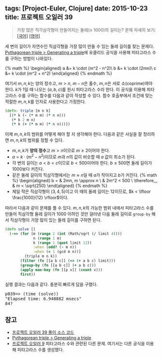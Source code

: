 tags: [Project-Euler, Clojure]
date: 2015-10-23
title: 프로젝트 오일러 39
---
> 가장 많은 직각삼각형이 만들어지는 둘레(≤ 1000)의 길이는?
> 문제 자세히 보기: [[국어]](http://euler.synap.co.kr/prob_detail.php?id=39) [[영어]](https://projecteuler.net/problem=39)

세 변의 길이가 자연수인 직삼각형을 가장 많이 만들 수 있는 둘레 길이를 찾는 문제다. [Pythagorean triple > Generating a triple](https://en.wikipedia.org/wiki/Pythagorean_triple#Generating_a_triple)에 유클리드 공식을 사용해 피타고라스 수를 구하는 방법이 나와있다.
<!--more-->

{% math %}
\begin{aligned}
a &= k \cdot (m^2 - n^2)\\
b &= k \cdot (2mn)\\
c &= k \cdot (m^2 + n^2)
\end{aligned}
{% endmath %}

여기서 $m, n, k$는 양의 정수고, $m > n$, $m-n$은 홀수, $m, n$은 서로 소(coprime)여야 한다. $k$가 1일 때 나오는 $(a, b, c)$를 원시 피타고라스 수라 한다. 이 공식을 이용해 피타고라스 수를 구하는 함수를 다음과 같이 작성할 수 있다. 함수 호출부에서 조건에 맞는 적절한 $m, n, k$를 인자로 사용한다고 가정한다.

```clojure
(defn- triple [m n k]
  [(* k (- (* m m) (* n n)))
   (* k 2 m n)
   (* k (+ (* m m) (* n n)))])
```

이제 $m, n, k$의 범위를 어떻게 해야 할 지 생각해야 한다. 다음과 같은 사실을 잘 정리하면 $m, n, k$의 범위를 정할 수 있다.

* $m, n, k$가 **양의 정수**고 $m > n$이므로 $m \ge 2$이어야 한다.
* $a = k \cdot (m^2 - n^2)$이므로 $m$과 $n$의 값이 비슷할 때 $a$ 값이 최소가 된다.
* 각 변의 길이는 $a < b < c$이므로 $b < 500$이어야 한다. $b \le 500$면 둘레 길이가 $1000$보다 커진다.
* 같은 둘레 길이의 직삼각형에서는 $m \approx n$일 때 $a$가 작아지고 $b$가 커진다.
{% math %}
\begin{aligned}
 b = & 2mn, m \approx n \\
& 2m^2 < 500 \\
\therefore\,\,\, & m < \sqrt{250}
\end{aligned}
{% endmath %}
* 제일 작은 직삼각형이 $(3, 4, 5)$이고 이 때의 둘레 길이는 12이므로, $k < \lfloor \frac{1000}{12} \rfloor$이다.

따라서 다음과 같이 문제를 풀 수 있다. $m, n, k$의 가능한 범위 내에서 피타고라스 수를 만들어 직삼각형 둘레 길이가 1000 이하인 것만 걸러낸 다음 둘레 길이로 `group-by` 해서 직삼각형이 가장 많이 있는 둘레 길이를 구하면 된다.

```clojure
(defn solve []
  (->> (for [m (range 2 (int (Math/sqrt (/ limit 4))))
             n (range 1 m)
             k (range 1 (quot limit 12))
             :when (odd? (- m n))
             :when (= 1 (gcd m n))]
         (triple m n k))
       (filter (fn [[a b c]] (<= (+ a b c) limit)))
       (group-by (fn [[a b c]] (+ a b c)))
       (apply max-key (fn [[p v]] (count v)))
       first))
```

실행 결과는 다음과 같다. 충분히 빠르게 답을 구했다.

<pre class="console">
p039=> (time (solve))
"Elapsed time: 6.948882 msecs"
84?
</pre>

## 참고
* [프로젝트 오일러 39 풀이 소스 코드](https://github.com/ntalbs/euler/blob/master/src/p039.clj)
* [Pythagorean triple > Generating a triple](https://en.wikipedia.org/wiki/Pythagorean_triple#Generating_a_triple)
* [프로젝트 오일러 9](/2015/project-euler-009/)
피타고라스 수와 관련된 다른 문제. 여기서는 다른 공식을 이용해 피타고라스 수를 생성했다.
